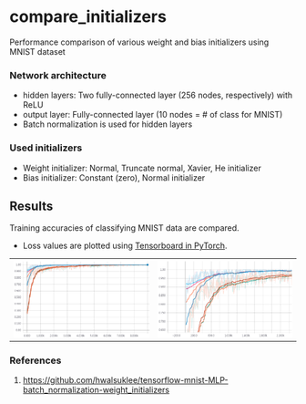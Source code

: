 # compare_initializers
Performance comparison of various weight and bias initializers using MNIST dataset

### Network architecture
* hidden layers: Two fully-connected layer (256 nodes, respectively) with ReLU
* output layer: Fully-connected layer (10 nodes = # of class for MNIST)
* Batch normalization is used for hidden layers
### Used initializers
* Weight initializer: Normal, Truncate normal, Xavier, He initializer
* Bias initializer: Constant (zero), Normal initializer
## Results
Training accuracies of classifying MNIST data are compared.
* Loss values are plotted using [Tensorboard in PyTorch](https://github.com/yunjey/pytorch-tutorial/tree/master/tutorials/04-utils/tensorboard).
<table align='center'>
<tr align='center'>
</tr>
<tr>
<td><img src = 'results/initializer_comparison_tb.png'>
<td><img src = 'results/initializer_comparison_zoom_tb.png'>
</tr>
</table>

### References
1. https://github.com/hwalsuklee/tensorflow-mnist-MLP-batch_normalization-weight_initializers
